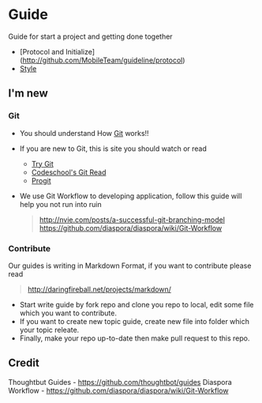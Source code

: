 
Guide
=====

Guide for start a project and getting done together

- [Protocol and Initialize] (http://github.com/MobileTeam/guideline/protocol)
- [Style](http://github.com/MobileTeam/guideline/style)



I'm new
-------

### Git

- You should understand How [Git](http://git-scm.com) works!!
- If you are new to Git, this is site you should watch or read
    - [Try Git](http://try.github.com)
    - [Codeschool's Git Read](http://codeschool.com)
    - [Progit](http://git-scm.com/book)

- We use Git Workflow to developing application, follow this guide will help you not run into ruin

    > http://nvie.com/posts/a-successful-git-branching-model
    > https://github.com/diaspora/diaspora/wiki/Git-Workflow
    

### Contribute

Our guides is writing in Markdown Format, if you want to contribute please read

> http://daringfireball.net/projects/markdown/

- Start write guide by fork repo and clone you repo to local, edit some file which you want to contribute.
- If you want to create new topic guide, create new file into folder which your topic releate.
- Finally, make your repo up-to-date then make pull request to this repo.


Credit
------

Thoughtbut Guides - https://github.com/thoughtbot/guides
Diaspora Workflow - https://github.com/diaspora/diaspora/wiki/Git-Workflow
